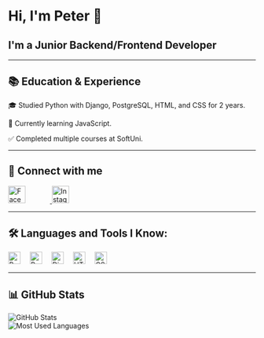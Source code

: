 <body>

<h1>Hi, I'm Peter 👋</h1>
<div class="heading">
    <h2>I'm a Junior Backend/Frontend Developer</h2>
</div>
<hr>
<h2>📚 Education & Experience</h2>
<p>🎓 Studied Python with Django, PostgreSQL, HTML, and CSS for 2 years.</p>
<p>🚀 Currently learning JavaScript.</p>
<p>✅ Completed multiple courses at SoftUni.</p>
<hr>

<h2>📢 Connect with me</h2>
    <div class="icons">
        <a href="https://facebook.com/yourprofile" target="_blank">
            <img src="https://cdn-icons-png.flaticon.com/512/733/733547.png" alt="Facebook" style="width: 35px; height: 35px; margin-right: 50px;">
        </a>
      
  <a href="https://instagram.com/yourprofile" target="_blank">
            <img src="https://cdn-icons-png.flaticon.com/512/733/733558.png" alt="Instagram" style="width: 35px; height: 35px;">
        </a>
    </div>
<hr>

<h2>🛠️ Languages and Tools I Know:</h2>
<div class="icons">
    <img src="https://cdn.jsdelivr.net/gh/devicons/devicon/icons/python/python-original.svg" alt="Python" style="width: 25px; height: 25px; margin-right: 15px;">
    <img src="https://cdn.jsdelivr.net/gh/devicons/devicon/icons/postgresql/postgresql-original.svg" alt="PostgreSQL" style="width: 25px; height: 25px; margin-right: 15px;">
    <img src="https://cdn.jsdelivr.net/gh/devicons/devicon/icons/django/django-plain.svg" alt="Django" style="width: 25px; height: 25px; margin-right: 15px;">
    <img src="https://cdn.jsdelivr.net/gh/devicons/devicon/icons/html5/html5-original.svg" alt="HTML5" style="width: 25px; height: 25px; margin-right: 15px;">
    <img src="https://cdn.jsdelivr.net/gh/devicons/devicon/icons/css3/css3-original.svg" alt="CSS3" style="width: 25px; height: 25px; margin-right: 15px;">
  </div>

<hr>

<h2>📊 GitHub Stats</h2>
    <div class="github-stats">
        <img src="https://github-readme-stats.vercel.app/api?username=PetarPetrov24&show_icons=true&theme=dark" alt="GitHub Stats">
        <br>
        <img src="https://github-readme-stats.vercel.app/api/top-langs/?username=PetarPetrov24&layout=compact&theme=dark" alt="Most Used Languages">
    </div>

</body>
</html>
